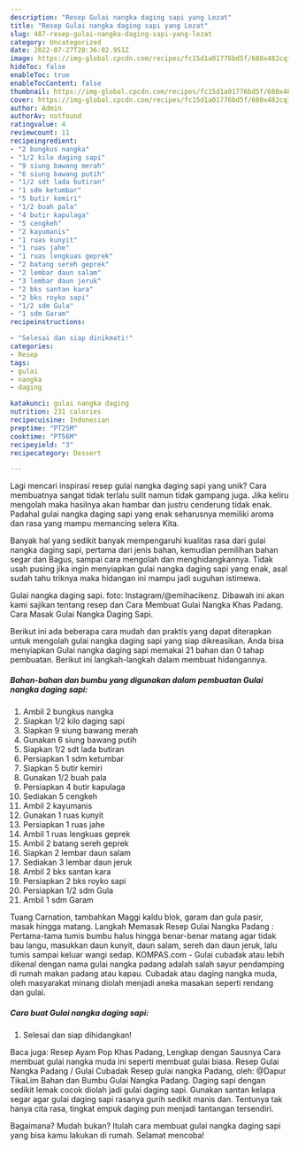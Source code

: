 ```yaml
---
description: "Resep Gulai nangka daging sapi yang Lezat"
title: "Resep Gulai nangka daging sapi yang Lezat"
slug: 487-resep-gulai-nangka-daging-sapi-yang-lezat
category: Uncategorized
date: 2022-07-27T20:36:02.951Z
image: https://img-global.cpcdn.com/recipes/fc15d1a01776bd5f/680x482cq70/gulai-nangka-daging-sapi-foto-resep-utama.jpg
hideToc: false
enableToc: true
enableTocContent: false
thumbnail: https://img-global.cpcdn.com/recipes/fc15d1a01776bd5f/680x482cq70/gulai-nangka-daging-sapi-foto-resep-utama.jpg
cover: https://img-global.cpcdn.com/recipes/fc15d1a01776bd5f/680x482cq70/gulai-nangka-daging-sapi-foto-resep-utama.jpg
author: Admin
authorAv: notfound
ratingvalue: 4
reviewcount: 11
recipeingredient:
- "2 bungkus nangka"
- "1/2 kilo daging sapi"
- "9 siung bawang merah"
- "6 siung bawang putih"
- "1/2 sdt lada butiran"
- "1 sdm ketumbar"
- "5 butir kemiri"
- "1/2 buah pala"
- "4 butir kapulaga"
- "5 cengkeh"
- "2 kayumanis"
- "1 ruas kunyit"
- "1 ruas jahe"
- "1 ruas lengkuas geprek"
- "2 batang sereh geprek"
- "2 lembar daun salam"
- "3 lembar daun jeruk"
- "2 bks santan kara"
- "2 bks royko sapi"
- "1/2 sdm Gula"
- "1 sdm Garam"
recipeinstructions:

- "Selesai dan siap dinikmati!"
categories:
- Resep
tags:
- gulai
- nangka
- daging

katakunci: gulai nangka daging 
nutrition: 231 calories
recipecuisine: Indonesian
preptime: "PT25M"
cooktime: "PT56M"
recipeyield: "3"
recipecategory: Dessert

---
```





Lagi mencari inspirasi resep gulai nangka daging sapi yang unik? Cara membuatnya sangat tidak terlalu sulit namun tidak gampang juga. Jika keliru mengolah maka hasilnya akan hambar dan justru cenderung tidak enak. Padahal gulai nangka daging sapi yang enak seharusnya memiliki aroma dan rasa yang mampu memancing selera Kita.





Banyak hal yang sedikit banyak mempengaruhi kualitas rasa dari gulai nangka daging sapi, pertama dari jenis bahan, kemudian pemilihan bahan segar dan Bagus, sampai cara mengolah dan menghidangkannya. Tidak usah pusing jika ingin menyiapkan gulai nangka daging sapi yang enak,      asal sudah tahu triknya maka hidangan ini mampu jadi suguhan istimewa.














Gulai nangka daging sapi. foto: Instagram/@emihacikenz. Dibawah ini akan kami sajikan tentang resep dan Cara Membuat Gulai Nangka Khas Padang. Cara Masak Gulai Nangka Daging Sapi.






Berikut ini ada beberapa cara mudah dan praktis yang dapat diterapkan untuk mengolah gulai nangka daging sapi yang siap dikreasikan. Anda bisa menyiapkan Gulai nangka daging sapi memakai 21 bahan dan 0 tahap pembuatan. Berikut ini langkah-langkah dalam membuat hidangannya.

<!--inarticleads1-->

##### Bahan-bahan dan bumbu yang digunakan dalam pembuatan Gulai nangka daging sapi:

1. Ambil 2 bungkus nangka
1. Siapkan 1/2 kilo daging sapi
1. Siapkan 9 siung bawang merah
1. Gunakan 6 siung bawang putih
1. Siapkan 1/2 sdt lada butiran
1. Persiapkan 1 sdm ketumbar
1. Siapkan 5 butir kemiri
1. Gunakan 1/2 buah pala
1. Persiapkan 4 butir kapulaga
1. Sediakan 5 cengkeh
1. Ambil 2 kayumanis
1. Gunakan 1 ruas kunyit
1. Persiapkan 1 ruas jahe
1. Ambil 1 ruas lengkuas geprek
1. Ambil 2 batang sereh geprek
1. Siapkan 2 lembar daun salam
1. Sediakan 3 lembar daun jeruk
1. Ambil 2 bks santan kara
1. Persiapkan 2 bks royko sapi
1. Persiapkan 1/2 sdm Gula
1. Ambil 1 sdm Garam


Tuang Carnation, tambahkan Maggi kaldu blok, garam dan gula pasir, masak hingga matang. Langkah Memasak Resep Gulai Nangka Padang : Pertama-tama tumis bumbu halus hingga benar-benar matang agar tidak bau langu, masukkan daun kunyit, daun salam, sereh dan daun jeruk, lalu tumis sampai keluar wangi sedap. KOMPAS.com - Gulai cubadak atau lebih dikenal dengan nama gulai nangka padang adalah salah sayur pendamping di rumah makan padang atau kapau. Cubadak atau daging nangka muda, oleh masyarakat minang diolah menjadi aneka masakan seperti rendang dan gulai. 

<!--inarticleads2-->

##### Cara buat Gulai nangka daging sapi:


1. Selesai dan siap dihidangkan!

Baca juga: Resep Ayam Pop Khas Padang, Lengkap dengan Sausnya Cara membuat gulai nangka muda ini seperti membuat gulai biasa. Resep Gulai Nangka Padang / Gulai Cubadak Resep gulai nangka Padang, oleh: @Dapur TikaLim Bahan dan Bumbu Gulai Nangka Padang. Daging sapi dengan sedikit lemak cocok diolah jadi gulai daging sapi. Gunakan santan kelapa segar agar gulai daging sapi rasanya gurih sedikit manis dan. Tentunya tak hanya cita rasa, tingkat empuk daging pun menjadi tantangan tersendiri. 

Bagaimana? Mudah bukan? Itulah cara membuat gulai nangka daging sapi yang bisa kamu lakukan di rumah. Selamat mencoba!
